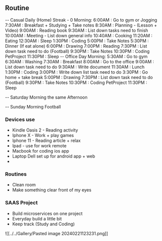 
## Routine 

-- Casual Daily (Home) Streak - 0
Morning: 
6:00AM : Go to gym or Jogging
7:30AM :  Breakfast + Studying + Take notes
8:30AM : Planning - (Lesson + Video)
9:00AM : Reading book
9:30AM : List down tasks need to finish
10:00AM : Meeting - List down general info
10:40AM : Cooking
11:20AM : Eating
12:30AM : Sleep
1:30PM : Coding
5:00PM : Take Notes
5:30PM : Dinner (If eat alone)
6:00PM : Drawing
7:00PM : Reading
7:30PM : List down task need to do (Football)
9:30PM : Take Notes
10:30PM : Coding PetProject
11:30PM : Sleep
-- Office Day
Morning:
5:30AM : Go to gym
6:30AM : Washing 
7:30AM : Breakfast
8:00AM : Go to the office
9:00AM : List down task need to do 
9:30AM : Write document 
11:30AM : Lunch
1:30PM : Coding
3:00PM : Write down list task need to do
3:30PM : Go home + take break
5:00PM : Drawing
7:30PM : List down task need to do (Football)
9:30PM : Take Notes
10:30PM : Coding PetProject
11:30PM : Sleep

-- Saturday
Morning the same
Afternoon

-- Sunday
Morning
Football
### Devices use
- Kindle Oasis 2 - Reading activity
- Iphone X - Work + play games
- Iphone 11 - Reading article + relax
- Ipad - use for work remote
- Macbook for coding ios app
- Laptop Dell set up for android app + web 
- 




### Routines
- Clean room
- Make something clear front of my eyes


### SAAS Project
- Build microservices on one project
- Everyday build a little bit
- Keep track (Study and Coding)


![[../../Gallery/Pasted image 20240221123231.png]]